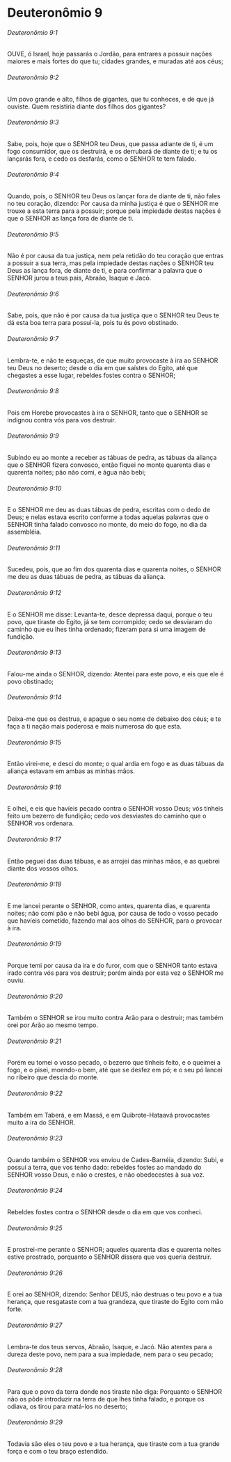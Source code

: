 # Deuteronômio 9

###### Deuteronômio 9:1

OUVE, ó Israel, hoje passarás o Jordão, para entrares a possuir nações maiores e mais fortes do que tu; cidades grandes, e muradas até aos céus;

###### Deuteronômio 9:2

Um povo grande e alto, filhos de gigantes, que tu conheces, e de que já ouviste. Quem resistiria diante dos filhos dos gigantes?

###### Deuteronômio 9:3

Sabe, pois, hoje que o SENHOR teu Deus, que passa adiante de ti, é um fogo consumidor, que os destruirá, e os derrubará de diante de ti; e tu os lançarás fora, e cedo os desfarás, como o SENHOR te tem falado.

###### Deuteronômio 9:4

Quando, pois, o SENHOR teu Deus os lançar fora de diante de ti, não fales no teu coração, dizendo: Por causa da minha justiça é que o SENHOR me trouxe a esta terra para a possuir; porque pela impiedade destas nações é que o SENHOR as lança fora de diante de ti.

###### Deuteronômio 9:5

Não é por causa da tua justiça, nem pela retidão do teu coração que entras a possuir a sua terra, mas pela impiedade destas nações o SENHOR teu Deus as lança fora, de diante de ti, e para confirmar a palavra que o SENHOR jurou a teus pais, Abraão, Isaque e Jacó.

###### Deuteronômio 9:6

Sabe, pois, que não é por causa da tua justiça que o SENHOR teu Deus te dá esta boa terra para possuí-la, pois tu és povo obstinado.

###### Deuteronômio 9:7

Lembra-te, e não te esqueças, de que muito provocaste à ira ao SENHOR teu Deus no deserto; desde o dia em que saístes do Egito, até que chegastes a esse lugar, rebeldes fostes contra o SENHOR;

###### Deuteronômio 9:8

Pois em Horebe provocastes à ira o SENHOR, tanto que o SENHOR se indignou contra vós para vos destruir.

###### Deuteronômio 9:9

Subindo eu ao monte a receber as tábuas de pedra, as tábuas da aliança que o SENHOR fizera convosco, então fiquei no monte quarenta dias e quarenta noites; pão não comi, e água não bebi;

###### Deuteronômio 9:10

E o SENHOR me deu as duas tábuas de pedra, escritas com o dedo de Deus; e nelas estava escrito conforme a todas aquelas palavras que o SENHOR tinha falado convosco no monte, do meio do fogo, no dia da assembléia.

###### Deuteronômio 9:11

Sucedeu, pois, que ao fim dos quarenta dias e quarenta noites, o SENHOR me deu as duas tábuas de pedra, as tábuas da aliança.

###### Deuteronômio 9:12

E o SENHOR me disse: Levanta-te, desce depressa daqui, porque o teu povo, que tiraste do Egito, já se tem corrompido; cedo se desviaram do caminho que eu lhes tinha ordenado; fizeram para si uma imagem de fundição.

###### Deuteronômio 9:13

Falou-me ainda o SENHOR, dizendo: Atentei para este povo, e eis que ele é povo obstinado;

###### Deuteronômio 9:14

Deixa-me que os destrua, e apague o seu nome de debaixo dos céus; e te faça a ti nação mais poderosa e mais numerosa do que esta.

###### Deuteronômio 9:15

Então virei-me, e desci do monte; o qual ardia em fogo e as duas tábuas da aliança estavam em ambas as minhas mãos.

###### Deuteronômio 9:16

E olhei, e eis que havíeis pecado contra o SENHOR vosso Deus; vós tínheis feito um bezerro de fundição; cedo vos desviastes do caminho que o SENHOR vos ordenara.

###### Deuteronômio 9:17

Então peguei das duas tábuas, e as arrojei das minhas mãos, e as quebrei diante dos vossos olhos.

###### Deuteronômio 9:18

E me lancei perante o SENHOR, como antes, quarenta dias, e quarenta noites; não comi pão e não bebi água, por causa de todo o vosso pecado que havíeis cometido, fazendo mal aos olhos do SENHOR, para o provocar à ira.

###### Deuteronômio 9:19

Porque temi por causa da ira e do furor, com que o SENHOR tanto estava irado contra vós para vos destruir; porém ainda por esta vez o SENHOR me ouviu.

###### Deuteronômio 9:20

Também o SENHOR se irou muito contra Arão para o destruir; mas também orei por Arão ao mesmo tempo.

###### Deuteronômio 9:21

Porém eu tomei o vosso pecado, o bezerro que tínheis feito, e o queimei a fogo, e o pisei, moendo-o bem, até que se desfez em pó; e o seu pó lancei no ribeiro que descia do monte.

###### Deuteronômio 9:22

Também em Taberá, e em Massá, e em Quibrote-Hataavá provocastes muito a ira do SENHOR.

###### Deuteronômio 9:23

Quando também o SENHOR vos enviou de Cades-Barnéia, dizendo: Subi, e possuí a terra, que vos tenho dado: rebeldes fostes ao mandado do SENHOR vosso Deus, e não o crestes, e não obedecestes à sua voz.

###### Deuteronômio 9:24

Rebeldes fostes contra o SENHOR desde o dia em que vos conheci.

###### Deuteronômio 9:25

E prostrei-me perante o SENHOR; aqueles quarenta dias e quarenta noites estive prostrado, porquanto o SENHOR dissera que vos queria destruir.

###### Deuteronômio 9:26

E orei ao SENHOR, dizendo: Senhor DEUS, não destruas o teu povo e a tua herança, que resgataste com a tua grandeza, que tiraste do Egito com mão forte.

###### Deuteronômio 9:27

Lembra-te dos teus servos, Abraão, Isaque, e Jacó. Não atentes para a dureza deste povo, nem para a sua impiedade, nem para o seu pecado;

###### Deuteronômio 9:28

Para que o povo da terra donde nos tiraste não diga: Porquanto o SENHOR não os pôde introduzir na terra de que lhes tinha falado, e porque os odiava, os tirou para matá-los no deserto;

###### Deuteronômio 9:29

Todavia são eles o teu povo e a tua herança, que tiraste com a tua grande força e com o teu braço estendido.


